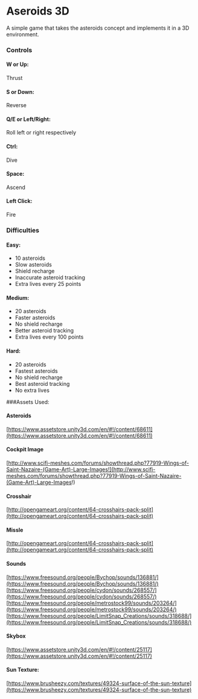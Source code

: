 # Aseroids 3D

A simple game that takes the asteroids concept and implements it in a 3D environment.

### Controls
#### W or Up:
Thrust
#### S or Down:
Reverse
#### Q/E or Left/Right:
Roll left or right respectively
#### Ctrl:
Dive
#### Space:
Ascend
#### Left Click:
Fire
### Difficulties
#### Easy:
* 10 asteroids
* Slow asteroids
* Shield recharge
* Inaccurate asteroid tracking
*	Extra lives every 25 points
#### Medium:
* 20 asteroids
* Faster asteroids
* No shield recharge
* Better asteroid tracking
*	Extra lives every 100 points
#### Hard:
* 20 asteroids
* Fastest asteroids
* No shield recharge
* Best asteroid tracking
*	No extra lives

###Assets Used:
#### Asteroids
[https://www.assetstore.unity3d.com/en/#!/content/68611](https://www.assetstore.unity3d.com/en/#!/content/68611)
#### Cockpit Image
[http://www.scifi-meshes.com/forums/showthread.php?77919-Wings-of-Saint-Nazaire-(Game-Art)-Large-Images!](http://www.scifi-meshes.com/forums/showthread.php?77919-Wings-of-Saint-Nazaire-(Game-Art)-Large-Images!)
#### Crosshair
[http://opengameart.org/content/64-crosshairs-pack-split](http://opengameart.org/content/64-crosshairs-pack-split)
#### Missle
[http://opengameart.org/content/64-crosshairs-pack-split](http://opengameart.org/content/64-crosshairs-pack-split)
#### Sounds
[https://www.freesound.org/people/Bychop/sounds/136881/](https://www.freesound.org/people/Bychop/sounds/136881/)
[https://www.freesound.org/people/cydon/sounds/268557/](https://www.freesound.org/people/cydon/sounds/268557/)
[https://www.freesound.org/people/metrostock99/sounds/203264/](https://www.freesound.org/people/metrostock99/sounds/203264/)
[https://www.freesound.org/people/LimitSnap_Creations/sounds/318688/](https://www.freesound.org/people/LimitSnap_Creations/sounds/318688/)
#### Skybox
[https://www.assetstore.unity3d.com/en/#!/content/25117](https://www.assetstore.unity3d.com/en/#!/content/25117)
#### Sun Texture:
[https://www.brusheezy.com/textures/49324-surface-of-the-sun-texture](https://www.brusheezy.com/textures/49324-surface-of-the-sun-texture)
